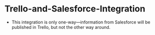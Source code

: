# Trello-and-Salesforce-Integration

 * This integration is only one-way—information from Salesforce will be published in Trello, but not the other way around.

